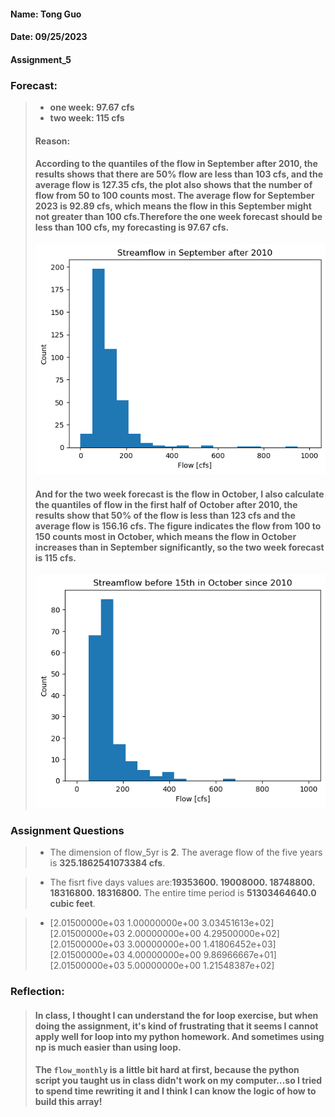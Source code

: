 #### Name: Tong Guo
#### Date: 09/25/2023
#### Assignment_5

### Forecast:
> - **one week: 97.67 cfs**
> - **two week: 115 cfs**
> #### Reason: 
> #### According to the quantiles of the flow in September after 2010, the results shows that there are 50% flow are less than 103 cfs, and the average flow is 127.35 cfs, the plot also shows that the number of flow from 50 to 100 counts most. The average flow for September 2023 is 92.89 cfs, which means the flow in this September might not greater than 100 cfs.Therefore the one week forecast should be less than 100 cfs, my forecasting is 97.67 cfs.
> ![](Assignment_5/../output.png)
> #### And for the two week forecast is the flow in October, I also calculate the quantiles of flow in the first half of October after 2010, the results show that 50% of the flow is less than 123 cfs and the average flow is 156.16 cfs. The figure indicates the flow from 100 to 150 counts most in October, which means the flow in October increases than in September significantly, so the two week forecast is 115 cfs.
> ![](Assignment_5/../output1.png)
>
### Assignment Questions
> - The dimension of flow_5yr is **2**.
The average flow of the five years is **325.1862541073384 cfs**.

> - The fisrt five days values are:**19353600. 19008000. 18748800. 18316800. 18316800.**
The entire time period is **51303464640.0 cubic feet**.

> - [2.01500000e+03 1.00000000e+00 3.03451613e+02]
 [2.01500000e+03 2.00000000e+00 4.29500000e+02]
 [2.01500000e+03 3.00000000e+00 1.41806452e+03]
 [2.01500000e+03 4.00000000e+00 9.86966667e+01]
 [2.01500000e+03 5.00000000e+00 1.21548387e+02]

### Reflection: 
> #### In class, I thought I can understand the for loop exercise, but when doing the assignment, it's kind of frustrating that it seems I cannot apply well for loop into my python homework. And sometimes using np is much easier than using loop.
> #### The `flow_monthly` is a little bit hard at first, because the python script you taught us in class didn't work on my computer...so I tried to spend time rewriting it and I think I can know the logic of how to build this array! 